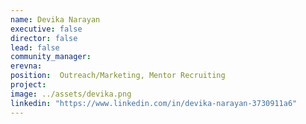 ```yaml
---
name: Devika Narayan
executive: false
director: false
lead: false
community_manager:  
erevna:   
position:  Outreach/Marketing, Mentor Recruiting
project:
image: ../assets/devika.png
linkedin: "https://www.linkedin.com/in/devika-narayan-3730911a6"
---
```

